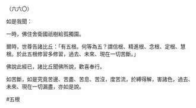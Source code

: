（六六〇）

如是我聞：

一時，佛住舍衛國祇樹給孤獨園。

爾時，世尊告諸比丘：「有五根。何等為五？謂信根、精進根、念根、定根、慧根。於此五根修習多修習，過去、未來、現在一切苦斷。」

佛說此經已，諸比丘聞佛所說，歡喜奉行。

如苦斷，如是究竟苦邊、苦盡、苦息、苦沒，度苦流，於縛得解，害諸色，過去、未來、現在一切漏盡，亦如是說。



#五根
